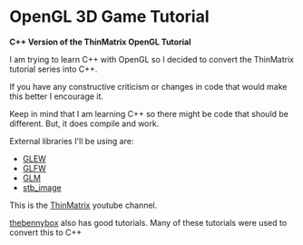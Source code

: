 # OpenGL 3D Game Tutorial
**C++ Version of the ThinMatrix OpenGL Tutorial**

I am trying to learn C++ with OpenGL so I decided to convert the ThinMatrix tutorial series into C++.

If you have any constructive criticism or changes in code that would make this better I encourage it.

Keep in mind that I am learning C++ so there might be code that should be different. But, it does compile and work.

External libraries I'll be using are:
- [GLEW](http://glew.sourceforge.net/)
- [GLFW](http://www.glfw.org/)
- [GLM](http://glm.g-truc.net/0.9.6/index.html)
- [stb_image](https://github.com/nothings/stb)

This is the [ThinMatrix](https://www.youtube.com/user/ThinMatrix) youtube channel.

[thebennybox](https://www.youtube.com/user/thebennybox) also has good tutorials. Many of these tutorials were used to convert this to C++
